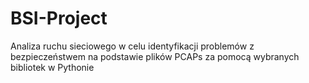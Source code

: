 # BSI-Project
Analiza ruchu sieciowego w celu identyfikacji problemów z bezpieczeństwem na podstawie plików PCAPs za pomocą wybranych bibliotek w Pythonie
